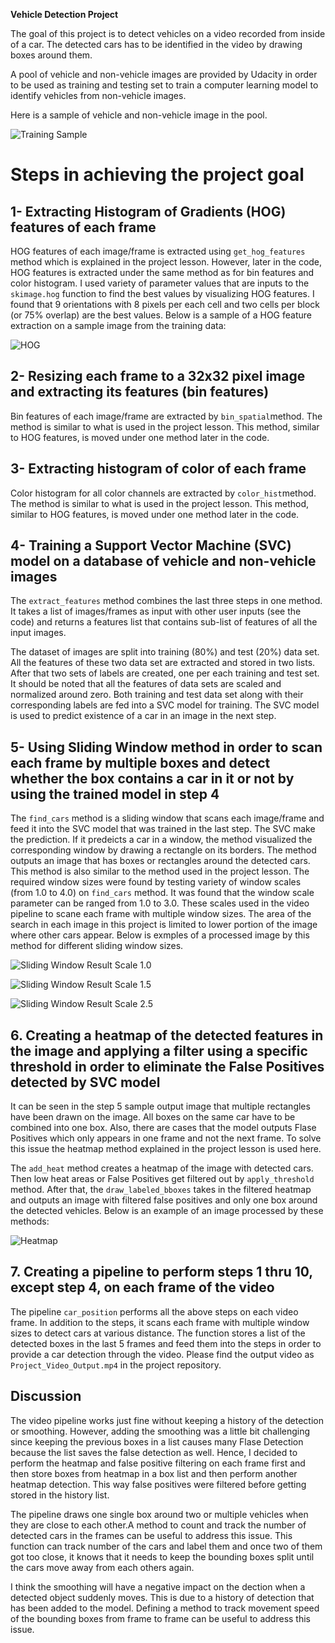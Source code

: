 **Vehicle Detection Project**

The goal of this project is to detect vehicles on a video recorded from inside of a car. The detected cars has to be identified in the video by drawing boxes around them.

A pool of vehicle and non-vehicle images are provided by Udacity in order to be used as training and testing set to train a computer learning model to identify vehicles from non-vehicle images.

Here is a sample of vehicle and non-vehicle image in the pool.

![Training Sample](./output_images/training_sample.png)


# Steps in achieving the project goal

## 1- Extracting Histogram of Gradients (HOG) features of each frame

HOG features of each image/frame is extracted using `get_hog_features` method which is explained in the project lesson. However, later in the code, HOG features is extracted under the same method as for bin features and color histogram. I used variety of parameter values that are inputs to the `skimage.hog` function to find the best values by visualizing HOG features. I found that 9 orientations with 8 pixels per each cell and two cells per block (or 75% overlap) are the best values. Below is a sample of a HOG feature extraction on a sample image from the training data:

![HOG](./output_images/hog_sample.png)

## 2- Resizing each frame to a 32x32 pixel image and extracting its features (bin features)

Bin features of each image/frame are extracted by `bin_spatial`method. The method is similar to what is used in the project lesson. This method, similar to HOG features, is moved under one method later in the code.

## 3- Extracting histogram of color of each frame

Color histogram for all color channels are extracted by `color_hist`method. The method is similar to what is used in the project lesson. This method, similar to HOG features, is moved under one method later in the code.

## 4- Training a Support Vector Machine (SVC) model on a database of vehicle and non-vehicle images

The `extract_features` method combines the last three steps in one method. It takes a list of images/frames as input with other user inputs (see the code) and returns a features list that contains sub-list of features of all the input images.

The dataset of images are split into training (80%) and test (20%) data set. All the features of these two data set are extracted and stored in two lists. After that two sets of labels are created, one per each training and test set. It should be noted that all the features of data sets are scaled and normalized around zero. Both training and test data set along with their corresponding labels are fed into a SVC model for training. The SVC model is used to predict existence of a car in an image in the next step.

## 5- Using Sliding Window method in order to scan each frame by multiple boxes and detect whether the box contains a car in it or not by using the trained model in step 4

The `find_cars` method is a sliding window that scans each image/frame and feed it into the SVC model that was trained in the last step. The SVC make the prediction. If it predeicts a car in a window, the method visualized the corresponding window by drawing a rectangle on its borders. The method outputs an image that has boxes or rectangles around the detected cars. This method is also similar to the method used in the project lesson. The required window sizes were found by testing variety of window scales (from 1.0 to 4.0) on `find_cars` method. It was found that the window scale parameter can be ranged from 1.0 to 3.0. These scales used in the video pipeline to scane each frame with multiple window sizes. The area of the search in each image in this project is limited to lower portion of the image where other cars appear.
Below is exmples of a processed image by this method for different sliding window sizes.

![Sliding Window Result Scale 1.0](./output_images/sliding1.0_sample.png)

![Sliding Window Result Scale 1.5](./output_images/sliding1.0_sample.png)

![Sliding Window Result Scale 2.5](./output_images/sliding1.0_sample.png)


## 6. Creating a heatmap of the detected features in the image and applying a filter using a specific threshold in order to eliminate the False Positives detected by SVC model

It can be seen in the step 5 sample output image that multiple rectangles have been drawn on the image. All boxes on the same car have to be combined into one box. Also, there are cases that the model outputs Flase Positives which only appears in one frame and not the next frame. To solve this issue the heatmap method explained in the project lesson is used here.

The `add_heat` method creates a heatmap of the image with detected cars. Then low heat areas or False Positives get filtered out by `apply_threshold` method. After that, the `draw_labeled_bboxes` takes in the filtered heatmap and outputs an image with filtered false positives and only one box around the detected vehicles. Below is an example of an image processed by these methods:

![Heatmap](./output_images/heatmap_sample.png)


## 7. Creating a pipeline to perform steps 1 thru 10, except step 4, on each frame of the video

The pipeline `car_position` performs all the above steps on each video frame. In addition to the steps, it scans each frame with multiple window sizes to detect cars at various distance. The function stores a list of the detected boxes in the last 5 frames and feed them into the steps in order to provide a car detection through the video. Please find the output video as `Project_Video_Output.mp4` in the project repository. 



## Discussion

The video pipeline works just fine without keeping a history of the detection or smoothing. However, adding the smoothing was a little bit challenging since keeping the previous boxes in a list causes many Flase Detection because the list saves the false detection as well. Hence, I decided to perform the heatmap and false positive filtering on each frame first and then store boxes from heatmap in a box list and then perform another heatmap detection. This way false positives were filtered before getting stored in the history list.

The pipeline draws one single box around two or multiple vehicles when they are close to each other.A method to count and track the number of detected cars in the frames can be useful to address this issue. This function can track number of the cars and label them and once two of them got too close, it knows that it needs to keep the bounding boxes split until the cars move away from each others again.

I think the smoothing will have a negative impact on the dection when a detected object suddenly moves. This is due to a history of detection that has been added to the model. Defining a method to track movement speed of the bounding boxes from frame to frame can be useful to address this issue. 

